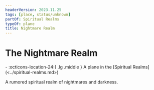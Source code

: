 ```yaml
---
headerVersion: 2023.11.25
tags: [place, status/unknown]
partOf: Spiritual Realms
typeOf: plane
title: Nightmare Realm
---
```

# The Nightmare Realm
<div class="grid cards ext-narrow-margin ext-one-column" markdown>
-    :octicons-location-24:{ .lg .middle } A plane in the [Spiritual Realms](<../spiritual-realms.md>)  
</div>


A rumored spiritual realm of nightmares and darkness.

